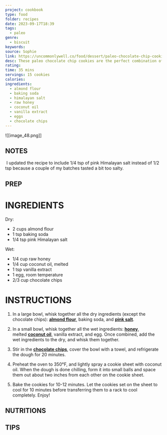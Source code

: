 ```yaml
---
project: cookbook
type: food
folder: recipes
date: 2023-09-17T18:39
tags:
  - paleo
genre:
  - biscuit
keywords: 
source: Sophie
link: https://uncommonlywell.co/food/dessert/paleo-chocolate-chip-cookies/
desc: These paleo chocolate chip cookies are the perfect combination of soft and chewy, and are completely delicious! They are gluten-free, grain-free, dairy-free, and refined sugar free, made with almond flour and a few basic ingredients, and are sweetened with honey!
rating: 
time: 35 mins
servings: 15 cookies
calories: 
ingredients:
  - almond flour
  - baking soda
  - himalayan salt
  - raw honey
  - coconut oil
  - vanilla extract
  - eggs
  - chocolate chips
---
```


![[image_48.png]]

## NOTES


 I updated the recipe to include 1/4 tsp of pink Himalayan salt instead of 1/2 tsp because a couple of my batches tasted a bit too salty.

## PREP


# INGREDIENTS

Dry:

- 2 cups almond flour
- 1 tsp baking soda
- 1/4 tsp pink Himalayan salt

Wet:

- 1/4 cup raw honey
- 1/4 cup coconut oil, melted
- 1 tsp vanilla extract
- 1 egg, room temperature
- 2/3 cup chocolate chips

# INSTRUCTIONS

1. In a large bowl, whisk together all the dry ingredients (except the chocolate chips): **[almond flour](https://amzn.to/2INwVn0)**, baking soda, and **[pink salt](https://amzn.to/2HPXsm3)**.
    
2. In a small bowl, whisk together all the wet ingredients: **[honey](https://amzn.to/2G3yaAX)**, melted **[coconut oil](https://amzn.to/2JpoMop)**, vanilla extract, and egg. Once combined, add the wet ingredients to the dry, and whisk them together.
    
3. Stir in the **[chocolate chips](https://amzn.to/2IP8m9a)**, cover the bowl with a towel, and refrigerate the dough for 20 minutes.
    
4. Preheat the oven to 350°F, and lightly spray a cookie sheet with coconut oil. When the dough is done chilling, form it into small balls and space them out about two inches from each other on the cookie sheet.
    
5. Bake the cookies for 10-12 minutes. Let the cookies set on the sheet to cool for 10 minutes before transferring them to a rack to cool completely. Enjoy!



## NUTRITIONS

## TIPS



